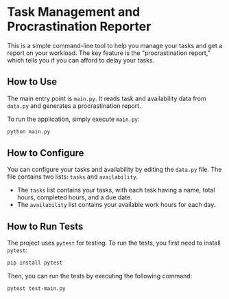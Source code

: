 # Task Management and Procrastination Reporter

This is a simple command-line tool to help you manage your tasks and get a report on your workload. The key feature is the "procrastination report," which tells you if you can afford to delay your tasks.

## How to Use

The main entry point is `main.py`. It reads task and availability data from `data.py` and generates a procrastination report.

To run the application, simply execute `main.py`:

```bash
python main.py
```

## How to Configure

You can configure your tasks and availability by editing the `data.py` file. The file contains two lists: `tasks` and `availability`.

- The `tasks` list contains your tasks, with each task having a name, total hours, completed hours, and a due date.
- The `availability` list contains your available work hours for each day.

## How to Run Tests

The project uses `pytest` for testing. To run the tests, you first need to install `pytest`:

```bash
pip install pytest
```

Then, you can run the tests by executing the following command:

```bash
pytest test-main.py
```
